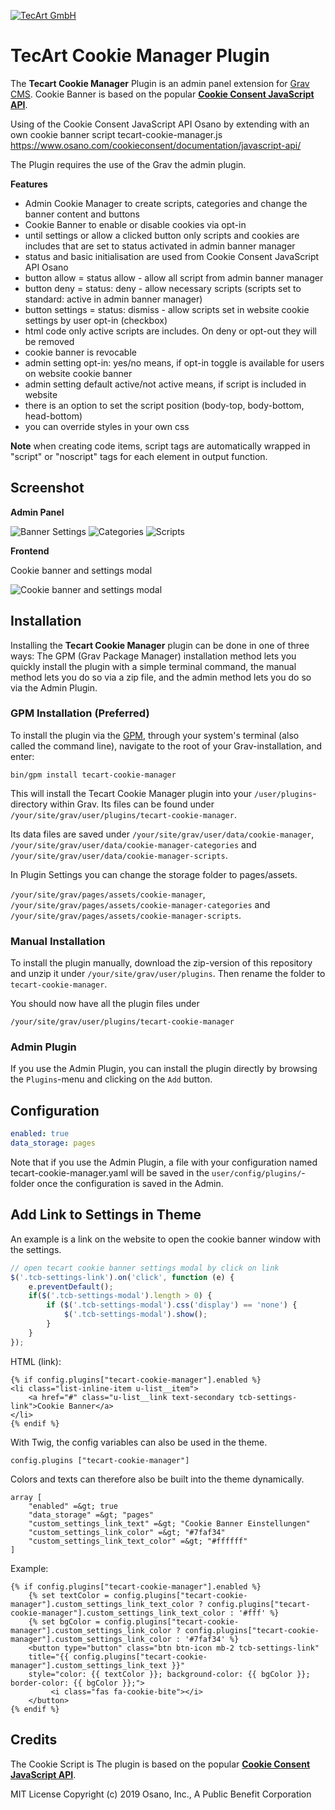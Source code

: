 [![TecArt GmbH](tecart-logo-rgba_h120.png)](https://www.tecart.de)

# TecArt Cookie Manager Plugin

The **Tecart Cookie Manager** Plugin is an admin panel extension for [Grav CMS](http://github.com/getgrav/grav).
Cookie Banner is based on the popular **[Cookie Consent JavaScript API](https://www.osano.com/cookieconsent/documentation/javascript-api/)**.

Using of the Cookie Consent JavaScript API Osano by extending with an own cookie banner script tecart-cookie-manager.js
https://www.osano.com/cookieconsent/documentation/javascript-api/

The Plugin requires the use of the Grav the admin plugin.

**Features**
- Admin Cookie Manager to create scripts, categories and change the banner content and buttons
- Cookie Banner to enable or disable cookies via opt-in
- until settings or allow a clicked button only scripts and cookies are includes that are set to status activated in admin banner manager
- status and basic initialisation are used from Cookie Consent JavaScript API Osano
- button allow = status allow - allow all script from admin banner manager
- button deny = status: deny - allow necessary scripts (scripts set to standard: active in admin banner manager)
- button settings = status: dismiss - allow scripts set in website cookie settings by user opt-in (checkbox)
- html code only active scripts are includes. On deny or opt-out they will be removed
- cookie banner is revocable
- admin setting opt-in: yes/no means, if opt-in toggle is available for users on website cookie banner
- admin setting default active/not active means, if script is included in website
- there is an option to set the script position (body-top, body-bottom, head-bottom)
- you can override styles in your own css

**Note**
when creating code items, script tags are automatically wrapped in "script" or "noscript" tags for each element in output function.

## Screenshot

**Admin Panel**

![Banner Settings](screenshot_admin_banner.png)
![Categories](screenshot_admin_categories.png)
![Scripts](screenshot_admin_scripts.png)

**Frontend**

Cookie banner and settings modal

![Cookie banner and settings modal](screenshot_frontend.png)

## Installation

Installing the **Tecart Cookie Manager** plugin can be done in one of three ways: The GPM (Grav Package Manager) installation method lets you quickly install the plugin with a simple terminal command, the manual method lets you do so via a zip file, and the admin method lets you do so via the Admin Plugin.

### GPM Installation (Preferred)

To install the plugin via the [GPM](http://learn.getgrav.org/advanced/grav-gpm), through your system's terminal (also called the command line), navigate to the root of your Grav-installation, and enter:

    bin/gpm install tecart-cookie-manager

This will install the Tecart Cookie Manager plugin into your `/user/plugins`-directory within Grav.
Its files can be found under `/your/site/grav/user/plugins/tecart-cookie-manager`.

Its data files are saved under
`/your/site/grav/user/data/cookie-manager`,
`/your/site/grav/user/data/cookie-manager-categories` and
`/your/site/grav/user/data/cookie-manager-scripts`.

In Plugin Settings you can change the storage folder to pages/assets.

`/your/site/grav/pages/assets/cookie-manager`,
`/your/site/grav/pages/assets/cookie-manager-categories` and
`/your/site/grav/pages/assets/cookie-manager-scripts`.

### Manual Installation

To install the plugin manually, download the zip-version of this repository and unzip it under `/your/site/grav/user/plugins`. Then rename the folder to `tecart-cookie-manager`.

You should now have all the plugin files under

    /your/site/grav/user/plugins/tecart-cookie-manager

### Admin Plugin

If you use the Admin Plugin, you can install the plugin directly by browsing the `Plugins`-menu and clicking on the `Add` button.

## Configuration

```yaml
enabled: true
data_storage: pages
```

Note that if you use the Admin Plugin, a file with your configuration named tecart-cookie-manager.yaml will be saved in the `user/config/plugins/`-folder once the configuration is saved in the Admin.

## Add Link to Settings in Theme

An example is a link on the website to open the cookie banner window with the settings.

```JavaScript
// open tecart cookie banner settings modal by click on link
$('.tcb-settings-link').on('click', function (e) {
    e.preventDefault();
    if($('.tcb-settings-modal').length > 0) {
        if ($('.tcb-settings-modal').css('display') == 'none') {
            $('.tcb-settings-modal').show();
        }
    }
});
```
HTML (link):

```twig
{% if config.plugins["tecart-cookie-manager"].enabled %}
<li class="list-inline-item u-list__item">
    <a href="#" class="u-list__link text-secondary tcb-settings-link">Cookie Banner</a>
</li>
{% endif %}
```

With Twig, the config variables can also be used in the theme.

```twig
config.plugins ["tecart-cookie-manager"]
```

Colors and texts can therefore also be built into the theme dynamically.

```twig
array [
    "enabled" =&gt; true
    "data_storage" =&gt; "pages"
    "custom_settings_link_text" =&gt; "Cookie Banner Einstellungen"
    "custom_settings_link_color" =&gt; "#7faf34"
    "custom_settings_link_text_color" =&gt; "#ffffff"
]
```

Example:

```twig
{% if config.plugins["tecart-cookie-manager"].enabled %}
    {% set textColor = config.plugins["tecart-cookie-manager"].custom_settings_link_text_color ? config.plugins["tecart-cookie-manager"].custom_settings_link_text_color : '#fff' %}
    {% set bgColor = config.plugins["tecart-cookie-manager"].custom_settings_link_color ? config.plugins["tecart-cookie-manager"].custom_settings_link_color : '#7faf34' %}
    <button type="button" class="btn btn-icon mb-2 tcb-settings-link"
    title="{{ config.plugins["tecart-cookie-manager"].custom_settings_link_text }}"
    style="color: {{ textColor }}; background-color: {{ bgColor }}; border-color: {{ bgColor }};">
         <i class="fas fa-cookie-bite"></i>
    </button>
{% endif %}
```

## Credits

The Cookie Script is The plugin is based on the popular **[Cookie Consent JavaScript API](https://www.osano.com/cookieconsent/documentation/javascript-api/)**.

MIT License
Copyright (c) 2019 Osano, Inc., A Public Benefit Corporation
